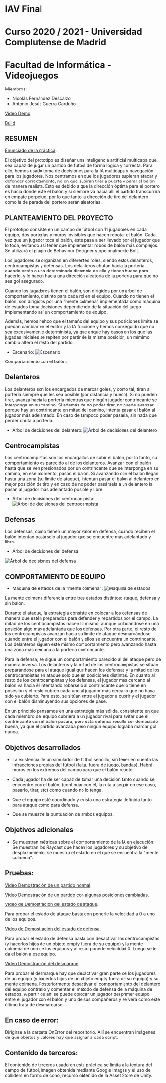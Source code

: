 # IAV Final
# Curso 2020 / 2021 - Universidad Complutense de Madrid
# Facultad de Informática - Videojuegos

 Miembros:
  * Nicolás Fernández Descalzo
  * Antonio Jesús Guerra Garduño

<a href="https://drive.google.com/file/d/17gqN8tPGfN0on9QVpElQzNy5oUaQNwXt/view?usp=sharing" target="_blank">Video Demo</a>

<a href="https://drive.google.com/file/d/1YKqnutRc1wBcxDkYBs2rtP7hmkmZ8RJn/view?usp=sharing" target="_blank">Build</a>

RESUMEN
----------
<a href="https://drive.google.com/file/d/1Gd6IE9nrVOpr-S7TkUCJnWHrVI3rEztR/view?usp=sharing" target="_blank">Enunciado de la práctica</a>.

El objetivo del prototipo es diseñar una inteligencia artificial multicapa que sea capaz de jugar
un partido de fútbol de forma lógica y correcta. Para ello, hemos usado toma de decisiones para la
IA multicapa y navegación para los jugadores. Nos centramos en que los jugadores supieran
atacar y defender correctamente, no en que supiran tirar a puerta o parar el balón de manera realista.
Esto es debido a que la dirección óptima para el portero es hacia donde esté el balón y si
siempre va hacia allí el partido transcurrirá en empate perpetuo, por lo que tanto la dirección de
tiro del delantero como la de parada del portero serán aleatorias.

PLANTEAMIENTO DEL PROYECTO
-----------------------------
El prototipo consiste en un campo de fútbol con 11 jugadores en
cada equipo, dos porterías y muros invisibles que hacen rebotar el balón. Cada vez que un
jugador toca el balón, éste pasa a ser llevado por el jugador que lo toca, evitando así
tener que implementar robos de balón más complejos. Se utilizará el plugin de Behaviour
Designer y opcionalmente Bolt.

Los jugadores se organizan en diferentes roles, siendo estos delanteros, centrocampistas y defensas.
Los delanteros chutan hacia la portería cuando estén a una determinada distancia de ella y tienen hueco
para hacerlo, y lo hacen hacia una dirección aleatoria de la portería para que no sea gol asegurado.

Cuando los jugadores tienen el balón, son dirigidos por un arbol de comportamiento, distinto para cada
rol en el equipo. Cuando no tienen el balón, son dirigidos por una "mente colmena" implementada como máquina de estados
toma decisiones dependiendo de la situación del juego implementando así un comportamiento de equipo.

Además, hemos hehco que el tamaño del equipo y sus posiciones límite se puedan cambiar en el editor y la IA funcione y
hemos conseguido que no sea excesivamente determinista, ya que anque hay casos en los que las jugadas iniciales se repiten
por partir de la misma posición, un mímimo cambio altera el resto del partido.

* Escenario: 
![Escenario](Doc/Escenario.PNG?raw=true)

Comportamiento con el balón:

Delanteros
------------
Los delanteros son los encargados de marcar goles, y como tal, tiran a portería siempre que les sea posible (por distancia y hueco).
Si no pueden tirar, avanza hacia la portería mientras que ningún jugador contrincante se interponga en su camino.
Si además de no poder tirar, no puede avanzar porque hay un contrincante en mitad del camino, intenta pasar el balón al
jugador más adelantado. En caso de tampoco poder pasarla, sin nada que perder chuta a portería.

* Árbol de decisiones del delantero: 
![Árbol de decisiones del delantero](Doc/Delantero.PNG?raw=true)

Centrocampistas
----------------
Los centrocampistas son los encargados de subir el balón, por lo tanto, su comportamiento es parecido al de los delanteros.
Avanzan con el balón hasta que se ven presionados por un contrincante que se interponga en su camino, en ese momento,
pasan el balón. Si avanzando con el balón llegan hasta una zona (su límite de ataque), intentan pasar el balón al delantero
en mejor posición de tiro y en caso de no poder pasársela a un delantero la pasan al jugador más adelantado posible y libre.

* Árbol de decisiones del centrocampista: 
![Árbol de decisiones del centrocampista](Doc/Centro.PNG?raw=true)

Defensas
------------
Los defensas, como tienen un mayor valor en defensa, cuando reciben el balón intentan pasárselo al jugador que se encuentre
más adelantado y libre.

* Árbol de decisiones del defensa:

![Árbol de decisiones del defensa](Doc/Defensa.PNG?raw=true)

COMPORTAMIENTO DE EQUIPO
----------------------------
* Máquina de estados de la "mente colmena": 
![Máquina de estados](Doc/MenteColmena.PNG?raw=true)

La mente colmena diferencia entre tres estados distintos: ataque, defensa y sin balón.

Durante el ataque, la estrategia consiste en colocar a los defensas de manera que estén preparados para defender y repartidos
por el campo. La mitad de los centrocampistas hacen lo mismo, aunque colocándose en una posición algo más adelantada que los defensas.
Por otra parte, el resto de los centrocampistas avanzan hacia su límite de ataque desmarcándose cuando entre el jugador con el balón
y ellos se encuentra un contrincante. Los delanteros siguen este mismo comportamiento pero avanzando hasta una zona más cercana a
la portería contrincante.

Para la defensa, se sigue un comportamiento parecido al del ataque pero de manera inversa. Los delanteros y la mitad de los
centrocampistas se sitúan preparándose para el ataque igual que hacen los defensas y la mitad de los centrocampistas en ataque solo que
en posiciones distintas. En cuanto al resto de los centrocampistas y los defensas, el jugador más cercano al balón va hacia él intentando
robárselo al contrincante que lo tiene en posesión y el resto cubren cada uno al jugador más cercano que no haya sido ya cubierto.
Para esto, se sitúan entre el jugador a cubrir y el jugador con el balón disminuyendo sus opciones de pase.

En un principio pensamos en una estrategia más sólida, consistente en que cada miembro del equipo cubriera a un jugador rival para evitar que 
el contrincante con el balón pasara, pero esta defensa resultó ser demasiado buena, ya que el partido avanzaba pero ningún equipo lograba marcar
gol nunca.

Objetivos desarrollados
-----------------------------------------------------
* La existencia de un simulador de fútbol sencillo, sin tener en cuenta las infracciones
	propias del fútbol (falta, fuera de juego, bandas). Habrá muros en los extremos del campo
	para que el balón rebote.

* Cada jugador ha de ser capaz de tomar una decisión tanto cuando se encuentre con el
	balón, (continuar con él, la ruta a seguir en ese caso, pasarlo, tirar, etc) como cuando no
	lo tenga.
	
* Que el equipo esté coordinado y exista una estrategia definida tanto para ataque como
	para defensa.

* Que se muestre la puntuación de ambos equipos.

Objetivos adicionales
--------------------------
* Se muestran métricas sobre el comportamiento de la IA en ejecución.
	Se muestran los Raycast que hacen los jugadores y su objetivo de desplazamiento.
	se muestra el estado en el que se encuentra la "mente colmena".

Pruebas:
---------

<a href="https://drive.google.com/file/d/1oiTF_l14ac8wuzv93agGZgy0WKW4Ba3j/view?usp=sharing" target="_blank">Video Demostración de un partido normal</a>.

<a href="https://drive.google.com/file/d/1Q-BoiNxMI_vyfJaUR3EQ4r7FQ6x4314W/view?usp=sharing" target="_blank">Video Demostración de un partido con algunas posiciones cambiadas</a>.

<a href="https://drive.google.com/file/d/1eMcdngAXUay9nGucBqrNud3gpW-DyoSU/view?usp=sharing" target="_blank">Video de Demostración del estado de ataque</a>.

Para probar el estado de ataque basta con ponerle la velocidad a 0 a uno de los equipos.

<a href="https://drive.google.com/file/d/1xPyljiYnc95vdLB_nZjStLybQi-WDjTr/view?usp=sharing" target="_blank">Video de Demostración del estado de defensa</a>.

Para probar el estado de defensa basta con desactivar los centrocampistas (y hacerlos hijos de un objeto empty fuera de su equipo) y la mente colmena de uno de los equipos y al resto ponerle velocidad 0. Luego se le da el balón a ese equipo.

<a href="https://drive.google.com/file/d/1SEoqC9dBmbyB6MdUaajQiUH7dEM3nk5R/view?usp=sharing" target="_blank">Video Demostración del desmarque</a>.

Para probar el desmarque hay que desactivar gran parte de los jugadores de un equipo (y hacerlos hijos de un objeto empty fuera de su equipo) y su mente colmena. Posteriormente desactivar el comportamiento del delantero del equipo contrario y comentar el método de defensa de la máquina de estados. A partir de ahí se puede colocar un jugador del primer equipo entre el jugador con el balón y uno de sus compañeros y se verá como este último trata de desmarcarse.


En caso de error:
-----------------
Dirigirse a la carpeta OnError del repositorio. Allí se encuentran imágenes de qué objetos y valores hay que asignar a cada script.


Contenido de terceros:
----------------------
El contenido de terceros usado en esta práctica se limita a la textura del campo de fútbol, imagen obtenida mediante Google Images y el uso de colliders en forma de cono, recurso obtenido de la Asset Store de Unity.

